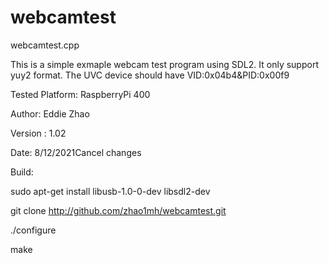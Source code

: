 # webcamtest

webcamtest.cpp

This is a simple exmaple webcam test program using SDL2. It only support yuy2 format. The UVC device should have VID:0x04b4&PID:0x00f9

Tested Platform: RaspberryPi 400

Author: Eddie Zhao

Version : 1.02

Date: 8/12/2021Cancel changes

Build:

sudo apt-get install libusb-1.0-0-dev libsdl2-dev

git clone http://github.com/zhao1mh/webcamtest.git

./configure

make
